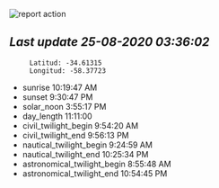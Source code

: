 ![report action](https://github.com/matiasz8/actions-for-reports/workflows/report%20action/badge.svg?branch=develop) 


## *****Last update 25-08-2020 03:36:02*****



		 Latitud: -34.61315
		 Longitud: -58.37723

 - sunrise 	 10:19:47 AM
 - sunset 	 9:30:47 PM
 - solar_noon 	 3:55:17 PM
 - day_length 	 11:11:00
 - civil_twilight_begin 	 9:54:20 AM
 - civil_twilight_end 	 9:56:13 PM
 - nautical_twilight_begin 	 9:24:59 AM
 - nautical_twilight_end 	 10:25:34 PM
 - astronomical_twilight_begin 	 8:55:48 AM
 - astronomical_twilight_end 	 10:54:45 PM
